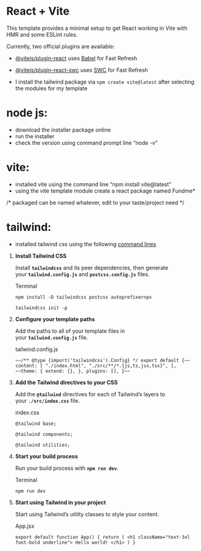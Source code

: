 # React + Vite

This template provides a minimal setup to get React working in Vite with HMR and some ESLint rules.

Currently, two official plugins are available:

- [@vitejs/plugin-react](https://github.com/vitejs/vite-plugin-react/blob/main/packages/plugin-react/README.md) uses [Babel](https://babeljs.io/) for Fast Refresh
- [@vitejs/plugin-react-swc](https://github.com/vitejs/vite-plugin-react-swc) uses [SWC](https://swc.rs/) for Fast Refresh

- I install the tailwind package via `npm create vite@latest` after selecting the modules for my template

<!-- how to install node js, vite & tailwind -->

# **node js:**

- download the installer package online
- run the installer
- check the version using command prompt line “node -v”

# **vite:**

- installed vite using the command line “npm install vite@latest”
- using the vite template module create a react package named Fundme*

/* packaged can be named whatever, edit to your taste/project need */

# **tailwind:**

- installed tailwind css using the following [command lines](https://tailwindcss.com/docs/guides/vite)
1. **Install Tailwind CSS**
    
    Install **`tailwindcss`** and its peer dependencies, then generate your **`tailwind.config.js`** and **`postcss.config.js`** files.
    
    Terminal
    
    `npm install -D tailwindcss postcss autoprefixernpx` 
    
    `tailwindcss init -p`
    
2. **Configure your template paths**
    
    Add the paths to all of your template files in your **`tailwind.config.js`** file.
    
    tailwind.config.js
    
    `~~/** @type {import('tailwindcss').Config} */
    export default {~~
      content: [
        "./index.html",
        "./src/**/*.{js,ts,jsx,tsx}",
      ],
      ~~theme: {
        extend: {},
      },
      plugins: [],
    }~~`
    
3. **Add the Tailwind directives to your CSS**
    
    Add the **`@tailwind`** directives for each of Tailwind’s layers to your **`./src/index.css`** file.
    
    index.css
    
    `@tailwind base;`
    
    `@tailwind components;`
    
    `@tailwind utilities;`
    
4. **Start your build process**
    
    Run your build process with **`npm run dev`**.
    
    Terminal
    
    `npm run dev`
    
5. **Start using Tailwind in your project**
    
    Start using Tailwind’s utility classes to style your content.
    
    App.jsx
    
    `export default function App() {
      return (
        <h1 className="text-3xl font-bold underline">
          Hello world!
        </h1>
      )
    }`